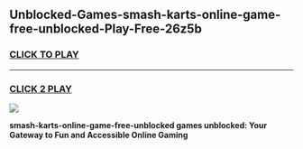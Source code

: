 
## Unblocked-Games-smash-karts-online-game-free-unblocked-Play-Free-26z5b
<h3>
<a href="https://premium76.site?title=smash-karts-online-game-free-unblocked&ref=10A">CLICK TO PLAY</a></h3>
<hr>

<h3>
<a href="https://premium76.site?title=smash-karts-online-game-free-unblocked&ref=10A">CLICK 2 PLAY</a>
  
</h3>

<a href="https://premium76.site?title=smash-karts-online-game-free-unblocked&ref=10A"><img src="https://clearcache.store/games.png"></a>


**smash-karts-online-game-free-unblocked games unblocked: Your Gateway to Fun and Accessible Online Gaming**
